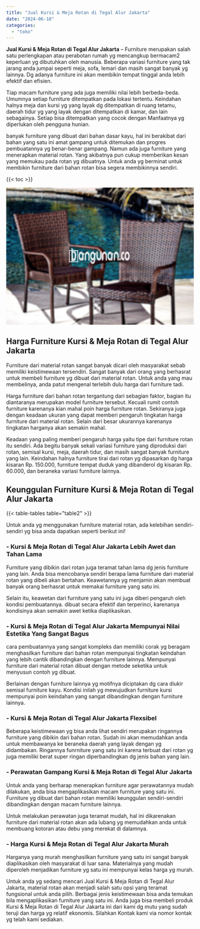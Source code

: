 ```yaml
---
title: "Jual Kursi & Meja Rotan di Tegal Alur Jakarta"
date: "2024-06-18"
categories: 
  - "toko"
---
```


**Jual Kursi & Meja Rotan di Tegal Alur Jakarta** – Furniture merupakan salah satu perlengkapan atau perabotan rumah yg mencangkup bermacam2 keperluan yg dibutuhkan oleh manusia. Beberapa variasi furniture yang tak jarang anda jumpai seperti meja, sofa, lemari dan masih sangat banyak yg lainnya. Dg adanya furniture ini akan membikin tempat tinggal anda lebih efektif dan efisien.

Tiap macam furniture yang ada juga memiliki nilai lebih berbeda-beda. Umumnya setiap furniture ditempatkan pada lokasi tertentu. Keindahan halnya meja dan kursi yg yang layak dg ditempatkan di ruang tetamu, daerah tidur yg yang layak dengan ditempatkan di kamar, dan lain sebagainya. Setiap bisa ditempatkan yang cocok dengan Manfaatnya yg diperlukan oleh pengguna hunian.

banyak furniture yang dibuat dari bahan dasar kayu, hal ini berakibat dari bahan yang satu ini amat gampang untuk ditemukan dan progres pembuatannya yg benar-benar gampang. Namun ada juga furniture yang menerapkan material rotan. Yang akibatnya pun cukup memberikan kesan yang memukau pada rotan yg dibuatnya. Untuk anda yg berminat untuk membikin furniture dari bahan rotan bisa segera membikinnya sendiri.

{{< toc >}}

![Jual Kursi & Meja Rotan di Tegal Alur Jakarta](/images/kursi-meja-rotan-murah43.png)

## Harga Furniture Kursi & Meja Rotan di Tegal Alur Jakarta

Furniture dari material rotan sangat banyak dicari oleh masyarakat sebab memiliki keistimewaan tersendiri. Sangat banyak dari orang yang berhasrat untuk membeli furniture yg dibuat dari material rotan. Untuk anda yang mau membelinya, anda patut mengenal terlebih dulu harga dari furniture tadi.

Harga furniture dari bahan rotan tergantung dari sebagian faktor, bagian itu diantaranya merupakan model furniture tersebut. Kecuali rumit contoh furniture karenanya kian mahal poin harga furniture rotan. Sekiranya juga dengan keadaan ukuran yang dapat memberi pengaruh tingkatan harga furniture dari material rotan. Selain dari besar ukurannya karenanya tingkatan harganya akan semakin mahal.

Keadaan yang paling memberi pengaruh harga yaitu tipe dari furniture rotan itu sendiri. Ada begitu banyak sekali variasi furniture yang diproduksi dari rotan, semisal kursi, meja, daerah tidur, dan masih sangat banyak furniture yang lain. Keindahan halnya furniture tirai dari rotan yg dipasarkan dg harga kisaran Rp. 150.000, furniture tempat duduk yang dibanderol dg kisaran Rp. 60.000, dan beraneka variasi furniture lainnya.

## Keunggulan Furniture Kursi & Meja Rotan di Tegal Alur Jakarta

{{< table-tables table="table2" >}}

Untuk anda yg menggunakan furniture material rotan, ada kelebihan sendiri-sendiri yg bisa anda dapatkan seperti berikut ini!

### \- Kursi & Meja Rotan di Tegal Alur Jakarta Lebih Awet dan Tahan Lama

Furniture yang dibikin dari rotan juga teramat tahan lama dg jenis furniture yang lain. Anda bisa mencobanya sendiri berapa lama furniture dari material rotan yang dibeli akan bertahan. Keawetannya yg menjamin akan membuat banyak orang berhasrat untuk memakai furniture yang satu ini.

Selain itu, keawetan dari furniture yang satu ini juga diberi pengaruh oleh kondisi pembuatannya. dibuat secara efektif dan terperinci, karenanya kondisinya akan semakin awet ketika diaplikasikan.

### \- Kursi & Meja Rotan di Tegal Alur Jakarta Mempunyai Nilai Estetika Yang Sangat Bagus

cara pembuatannya yang sangat kompleks dan memiliki corak yg beragam menghasilkan furniture dari bahan rotan mempunyai tingkatan keindahan yang lebih cantik dibandingkan dengan furniture lainnya. Mempunyai furniture dari material rotan dibuat dengan metode seketika untuk menyusun contoh yg dibuat.

Berlainan dengan furniture lainnya yg motifnya diciptakan dg cara diukir semisal furniture kayu. Kondisi inilah yg mewujudkan furniture kursi mempunyai poin keindahan yang sangat dibandingkan dengan furniture lainnya.

### \- Kursi & Meja Rotan di Tegal Alur Jakarta Flexsibel

Beberapa keistimewaan yg bisa anda lihat sendiri merupakan ringannya furniture yang dibikin dari bahan rotan. Sudah ini akan memudahkan anda untuk membawanya ke beraneka daerah yang layak dengan yg didambakan. Ringannya funrniture yang satu ini karena terbuat dari rotan yg juga memiliki berat super ringan diperbandingkan dg jenis bahan yang lain.

### \- Perawatan Gampang Kursi & Meja Rotan di Tegal Alur Jakarta

Untuk anda yang berharap menerapkan furniture agar perawatannya mudah dilakukan, anda bisa mengaplikasikan macam furniture yang satu ini. Furniture yg dibuat dari bahan rotan memiliki keunggulan sendiri-sendiri dibandingkan dengan macam furniture lainnya.

Untuk melakukan perawatan juga teramat mudah, hal ini dikarenakan furniture dari material rotan akan ada lubang yg memudahkan anda untuk membuang kotoran atau debu yang merekat di dalamnya.

### \- Harga Kursi & Meja Rotan di Tegal Alur Jakarta Murah

Harganya yang murah menghasilkan furniture yang satu ini sangat banyak diaplikasikan oleh masyarakat di luar sana. Materialnya yang mudah diperoleh menjadikan furniture yg satu ini mempunyai kelas harga yg murah.

Untuk anda yg sedang mencari Jual Kursi & Meja Rotan di Tegal Alur Jakarta, material rotan akan menjadi salah satu opsi yang teramat fungsional untuk anda pilih. Berbagai jenis keistimewaan bisa anda temukan bila mengaplikasikan furniture yang satu ini. Anda juga bisa membeli produk Kursi & Meja Rotan di Tegal Alur Jakarta ini dari kami dg mutu yang sudah teruji dan harga yg relatif ekonomis. Silahkan Kontak kami via nomor kontak yg telah kami sediakan.
